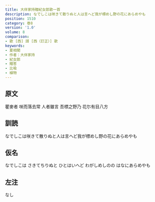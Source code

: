 ```yaml
---
title: 大伴家持贈紀女郎歌一首
description: なでしこは咲きて散りぬと人は言へど我が標めし野の花にあらめやも
position: 1510
category: 巻8
version: '1.0'
volume: 8
comparison:
- 歌 [西] 謌 [西（訂正）] 歌
keywords:
- 夏相聞
- 作者：大伴家持
- 紀女郎
- 贈答
- 比喩
- 植物
---
```


## 原文

瞿麥者 咲而落去常 人者雖言 吾標之野乃 花尓有目八方

## 訓読

なでしこは咲きて散りぬと人は言へど我が標めし野の花にあらめやも

## 仮名

なでしこは さきてちりぬと ひとはいへど わがしめしのの はなにあらめやも

## 左注

なし

